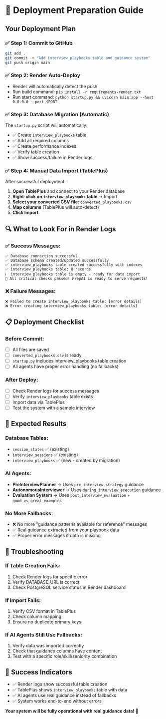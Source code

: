# 🚀 Deployment Preparation Guide

## Your Deployment Plan

### ✅ **Step 1: Commit to GitHub**
```bash
git add .
git commit -m "Add interview_playbooks table and guidance system"
git push origin main
```

### ✅ **Step 2: Render Auto-Deploy**
- Render will automatically detect the push
- Run build command: `pip install -r requirements-render.txt`
- Run start command: `python startup.py && uvicorn main:app --host 0.0.0.0 --port $PORT`

### ✅ **Step 3: Database Migration (Automatic)**
The `startup.py` script will automatically:
- ✅ Create `interview_playbooks` table
- ✅ Add all required columns
- ✅ Create performance indexes
- ✅ Verify table creation
- ✅ Show success/failure in Render logs

### ✅ **Step 4: Manual Data Import (TablePlus)**
After successful deployment:

1. **Open TablePlus** and connect to your Render database
2. **Right-click on `interview_playbooks` table** → Import
3. **Select your converted CSV file**: `converted_playbooks.csv`
4. **Map columns** (TablePlus will auto-detect)
5. **Click Import**

## 🔍 **What to Look For in Render Logs**

### ✅ **Success Messages:**
```
✅ Database connection successful
✅ Database schema created/updated successfully
✅ interview_playbooks table created successfully with indexes
✅ interview_playbooks table: 0 records
ℹ️  interview_playbooks table is empty - ready for data import
🎉 All critical checks passed! PrepAI is ready to serve requests!
```

### ❌ **Failure Messages:**
```
❌ Failed to create interview_playbooks table: [error details]
❌ Error creating interview_playbooks table: [error details]
```

## 📋 **Deployment Checklist**

### **Before Commit:**
- [ ] All files are saved
- [ ] `converted_playbooks.csv` is ready
- [ ] `startup.py` includes interview_playbooks table creation
- [ ] All agents have proper error handling (no fallbacks)

### **After Deploy:**
- [ ] Check Render logs for success messages
- [ ] Verify `interview_playbooks` table exists
- [ ] Import data via TablePlus
- [ ] Test the system with a sample interview

## 🎯 **Expected Results**

### **Database Tables:**
- `session_states` ✅ (existing)
- `interview_sessions` ✅ (existing)  
- `interview_playbooks` ✅ (new - created by migration)

### **AI Agents:**
- **PreInterviewPlanner** → Uses `pre_interview_strategy` guidance
- **AutonomousInterviewer** → Uses `during_interview_execution` guidance
- **Evaluation System** → Uses `post_interview_evaluation` + `good_vs_great_examples`

### **No More Fallbacks:**
- ❌ No more "guidance patterns available for reference" messages
- ✅ Real guidance extracted from your playbook data
- ✅ Proper error messages if data is missing

## 🚨 **Troubleshooting**

### **If Table Creation Fails:**
1. Check Render logs for specific error
2. Verify DATABASE_URL is correct
3. Check PostgreSQL service status in Render dashboard

### **If Import Fails:**
1. Verify CSV format in TablePlus
2. Check column mapping
3. Ensure no duplicate primary keys

### **If AI Agents Still Use Fallbacks:**
1. Verify data was imported correctly
2. Check that guidance columns have content
3. Test with a specific role/skill/seniority combination

## 🎉 **Success Indicators**

- ✅ Render logs show successful table creation
- ✅ TablePlus shows `interview_playbooks` table with data
- ✅ AI agents use real guidance instead of fallbacks
- ✅ System works end-to-end without errors

**Your system will be fully operational with real guidance data!** 🚀
